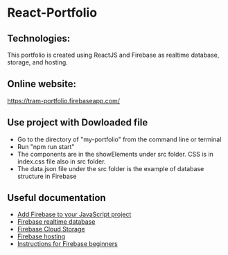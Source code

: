 # React-Portfolio
## Technologies:
This portfolio is created using ReactJS and Firebase as realtime database, storage, and hosting.
## Online website:
https://tram-portfolio.firebaseapp.com/
## Use project with Dowloaded file
<ul>
  <li> Go to the directory of "my-portfolio" from the command line or terminal</li>
  <li> Run "npm run start"</li>
  <li> The components are in the showElements under src folder. CSS is in index.css file also in src folder.</li>
  <li> The data.json file under the src folder is the example of database structure in Firebase</li>
</ul>
<h2> Useful documentation</h2>
<ul>
<li><a href="https://firebase.google.com/docs/web/setup"> Add Firebase to your JavaScript project</a></li>
<li><a href="https://firebase.google.com/docs/database/"> Firebase realtime database</a></li>
<li><a href="https://firebase.google.com/docs/storage"> Firebase Cloud Storage</a></li>
<li><a href="https://firebase.google.com/docs/hosting/"> Firebase hosting</a></li>
<li><a href="https://www.codementor.io/@yurio/all-you-need-is-react-firebase-4v7g9p4kf"> Instructions for Firebase beginners</a></li>
</ul>
